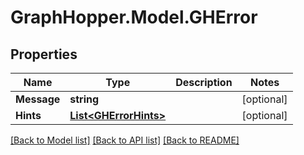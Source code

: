# GraphHopper.Model.GHError
## Properties

Name | Type | Description | Notes
------------ | ------------- | ------------- | -------------
**Message** | **string** |  | [optional] 
**Hints** | [**List&lt;GHErrorHints&gt;**](GHErrorHints.md) |  | [optional] 

[[Back to Model list]](../README.md#documentation-for-models) [[Back to API list]](../README.md#documentation-for-api-endpoints) [[Back to README]](../README.md)

